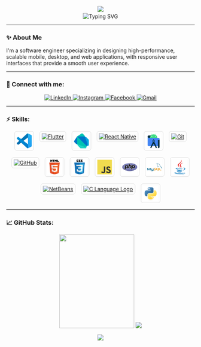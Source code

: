 <p align="center">
  <img src="https://capsule-render.vercel.app/api?type=waving&color=0:007ACC,100:0F2027&height=220&section=header&text=Abdallah%20Zaitoun&fontSize=44&fontColor=ffffff&animation=fadeIn&textY=25" />
  <br/>
  <img src="https://readme-typing-svg.herokuapp.com?font=Fira+Code&weight=600&size=22&pause=1000&color=007ACC&center=true&vCenter=true&width=600&lines=Software+Engineer;Mobile+%26+Desktop+Application+Developer;Front-End+Developer+%7C+Robots" alt="Typing SVG" />
</p>

---

### ✨ About Me
I'm a software engineer specializing in designing high-performance, scalable mobile, desktop, and web applications, with responsive user interfaces that provide a smooth user experience.

---

### 🔗 Connect with me:
<p align="center">
  <a href="https://www.linkedin.com/in/abdallah-zaitoun-133754348?utm_source=share&utm_campaign=share_via&utm_content=profile&utm_medium=android_app">
    <img src="https://img.shields.io/badge/-LinkedIn-0077B5?style=flat-square&logo=linkedin&logoColor=white" alt="LinkedIn"/>
  </a>
  
  <a href="https://www.instagram.com/alghayib_3z22?igsh=ZWg1Ym8xazFxem52">
    <img src="https://img.shields.io/badge/-Instagram-e4405f?style=flat-square&logo=instagram&logoColor=white" alt="Instagram"/>
  </a>
  
  
  <a href="https://www.facebook.com/share/17Kjtj9WeZ/">
    <img src="https://img.shields.io/badge/-Facebook-1877F2?style=flat-square&logo=facebook&logoColor=white" alt="Facebook"/>
  </a>
  
  <a href="mailto:abdallahzaytoon42@gmail.com">
    <img src="https://img.shields.io/badge/-Gmail-d14836?style=flat-square&logo=gmail&logoColor=white" alt="Gmail"/>
  </a>
</p>

---


### ⚡ Skills:

<p style="display: flex; justify-content: center; gap: 15px; flex-wrap: wrap; align="center"">   
  <!-- VS Code -->   
  <a href="https://code.visualstudio.com/" target="_blank">     
    <img src="https://raw.githubusercontent.com/devicons/devicon/master/icons/vscode/vscode-original.svg" alt="VS Code" width="40" height="40" style="border:1px solid #ddd; padding:5px; border-radius:6px;"/>   
  </a>    
  
  <!-- Flutter -->   
  <a href="https://flutter.dev/" target="_blank">     
  <img src="https://www.vectorlogo.zone/logos/flutterio/flutterio-icon.svg" alt="Flutter" width="40" height="40" style="border:1px solid #ddd; padding:5px; border-radius:6px;"/>   
  </a>    
  
  <!-- Dart -->   
  <a href="https://dart.dev/" target="_blank">     
  <img src="https://raw.githubusercontent.com/devicons/devicon/master/icons/dart/dart-original.svg" alt="Dart" width="40" height="40" style="border:1px solid #ddd; padding:5px; border-radius:6px;"/>   
  </a>    
  
  <!-- React Native -->   
  <a href="https://reactnative.dev/" target="_blank">     
  <img src="https://reactnative.dev/img/header_logo.svg" alt="React Native" width="40" height="40" style="border:1px solid #ddd; padding:5px; border-radius:6px;"/>   </a>    
  
  <!-- Android Studio -->   
  <a href="https://developer.android.com/studio" target="_blank">     
  <img src="https://raw.githubusercontent.com/devicons/devicon/master/icons/androidstudio/androidstudio-original.svg" alt="Android Studio" width="40" height="40" style="border:1px solid #ddd; padding:5px; border-radius:6px;"/>   
  </a>    
  
  <!-- Git -->   
  <a href="https://git-scm.com/" target="_blank">     
  <img src="https://www.vectorlogo.zone/logos/git-scm/git-scm-icon.svg" alt="Git" width="40" height="40" style="border:1px solid #ddd; padding:5px; border-radius:6px;"/>   
  </a>      
  
  <a href="https://github.com/" target="_blank">     
  <img src="https://github.githubassets.com/images/modules/logos_page/GitHub-Mark.png" alt="GitHub" width="40" height="40" style="border:1px solid #ddd; padding:5px; border-radius:6px;"/>   
  </a>    
  
  <!-- HTML5 -->   
  <a href="https://www.w3.org/html/" target="_blank">     
  <img src="https://raw.githubusercontent.com/devicons/devicon/master/icons/html5/html5-original-wordmark.svg" alt="HTML5" width="40" height="40" style="border:1px solid #ddd; padding:5px; border-radius:6px;"/>   
  </a>    
  
  <!-- CSS3 -->   
  <a href="https://www.w3schools.com/css/" target="_blank">     
  <img src="https://raw.githubusercontent.com/devicons/devicon/master/icons/css3/css3-original-wordmark.svg" alt="CSS3" width="40" height="40" style="border:1px solid #ddd; padding:5px; border-radius:6px;"/>   
  </a>    
  
  <!-- JavaScript -->   
  <a href="https://developer.mozilla.org/en-US/docs/Web/JavaScript" target="_blank">     
  <img src="https://raw.githubusercontent.com/devicons/devicon/master/icons/javascript/javascript-original.svg" alt="JavaScript" width="40" height="40" style="border:1px solid #ddd; padding:5px; border-radius:6px;"/>   
  </a>    
  
  <!-- PHP -->   
  <a href="https://www.php.net/" target="_blank">     
  <img src="https://raw.githubusercontent.com/devicons/devicon/master/icons/php/php-original.svg" alt="PHP" width="40" height="40" style="border:1px solid #ddd; padding:5px; border-radius:6px;"/>   
  </a>    
  
  <!-- MySQL -->   
  <a href="https://www.mysql.com/" target="_blank">     
  <img src="https://raw.githubusercontent.com/devicons/devicon/master/icons/mysql/mysql-original-wordmark.svg" alt="MySQL" width="40" height="40" style="border:1px solid #ddd; padding:5px; border-radius:6px;"/>   
  </a>    
  
  <!-- Java -->   
  <a href="https://www.java.com/" target="_blank">     
  <img src="https://raw.githubusercontent.com/devicons/devicon/master/icons/java/java-original.svg" alt="Java" width="40" height="40" style="border:1px solid #ddd; padding:5px; border-radius:6px;"/>   
  </a>    
  <a href="https://netbeans.apache.org/" target="_blank">     
    <img src="https://cdn.jsdelivr.net/gh/devicons/devicon/icons/netbeans/netbeans-original.svg" alt="NetBeans" width="40" height="40" style="border:1px solid #ddd; padding:5px; border-radius:6px;"/>   
  </a>    
  
  <!-- C -->   
<a href="https://code.visualstudio.com/docs/languages/cpp" target="_blank" rel="noopener noreferrer">
  <img src="https://upload.wikimedia.org/wikipedia/commons/1/19/C_Logo.png" alt="C Language Logo" width="40" height="40" style="border:1px solid #ddd; padding:5px; border-radius:6px; object-fit: contain; cursor:pointer;">
</a>     
  
  <!-- Python -->   
  <a href="https://www.python.org/" target="_blank">     
  <img src="https://raw.githubusercontent.com/devicons/devicon/master/icons/python/python-original.svg" alt="Python" width="40" height="40" style="border:1px solid #ddd; padding:5px; border-radius:6px;"/>   
  </a> 

  </p>

  
---

### 📈 GitHub Stats:
<p align="center"> 
  <img src="https://github-readme-stats.vercel.app/api?username=abdallah3z22&show_icons=true&theme=tokyonight&hide_border=true&hide_title=true&cache_bust=123456" height="250px" width="200px" /> 
  <!-- Most Used Languages - bar chart --> 
  <img src="https://github-readme-stats.vercel.app/api/top-langs/?username=abdallah3z22&layout=compact&theme=tokyonight&hide_border=true&langs_count=8" height="70px" />
  <p align="center"> 
    <img src="https://github-readme-streak-stats-eight.vercel.app/?user=abdallah3z22&theme=tokyonight&hide_border=true" height="130px" /> 
  </p>


<!-- <p align="center">
  <img src="https://komarev.com/ghpvc/?username=abdallah3z22&label=Profile%20views&color=0e75b6&style=flat" alt="abdallah3z22" />
</p>

 -->
